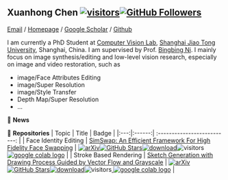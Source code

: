 ## Xuanhong Chen [![visitors](https://visitor-badge.glitch.me/badge?page_id=neuralchen)](https://github.com/neuralchen)[![GitHub Followers](https://img.shields.io/github/followers/neuralchen?style=social)](https://github.com/neuralchen)

[Email](mailto:chenxuanhongzju@gmail.com?subject=[GitHub]%20Source%20Han%20Sans) /
[Homepage](https://github.com/neuralchen) /
[Google Scholar](https://scholar.google.com/citations?user=UuCqlfEAAAAJ&hl=en) /
[Github](https://github.com/neuralchen)

I am currently a PhD Student at [Computer Vision Lab](https://vision.ee.ethz.ch/), [Shanghai Jiao Tong University](https://en.sjtu.edu.cn/), Shanghai, China. I am supervised by Prof. [Bingbing Ni](https://scholar.google.com.sg/citations?user=eUbmKwYAAAAJ&hl=en). I mainly focus on image synthesis/editing and low-level vision research, especially on image and video restoration, such as
- image/Face Attributes Editing
- image/Super Resolution
- image/Style Transfer
- Depth Map/Super Resolution
- ...

:rocket:  **News**
<!-- - 2022-01-28: Our new paper [VRT](https://github.com/JingyunLiang/VRT) outperforms previous Video SR/deblurring/denoising methods by up to :heart_eyes: **2.16dB**. :heart_eyes:
- 2021-10-20: [SwinIR](https://github.com/JingyunLiang/SwinIR) is awarded the best paper prize in ICCV-AIM2021.
- 2021-08-01: Three papers ([HCFlow](https://github.com/JingyunLiang/HCFlow), [MANet](https://github.com/JingyunLiang/MANet) and [BSRGAN](https://github.com/cszn/BSRGAN)) accepted by ICCV2021.
- 2021-03-29: One paper ([FKP](https://github.com/JingyunLiang/FKP)) accepted by CVPR2021. -->


🌱 **Repositories**
|   Topic   |     Title     |    Badge  |
|:---:|:------:|             :--------------------------:                     |
|  Face Identity Editing   |   [SimSwap: An Efficient Framework For High Fidelity Face Swapping](https://github.com/neuralchen/SimSwap)   |   [![arXiv](https://img.shields.io/badge/arXiv-Paper-<COLOR>.svg)](https://arxiv.org/pdf/2106.06340v1.pdf)[![GitHub Stars](https://img.shields.io/github/stars/neuralchen/SimSwap?style=social)](https://github.com/neuralchen/SimSwap)[![download](https://img.shields.io/github/downloads/neuralchen/SimSwap/total.svg)](https://github.com/neuralchen/SimSwap/releases)![visitors](https://visitor-badge.glitch.me/badge?page_id=neuralchen/SimSwap)[ <a href="https://colab.research.google.com/github/neuralchen/SimSwap/blob/main/SimSwap%20colab.ipynb"><img src="https://colab.research.google.com/assets/colab-badge.svg" alt="google colab logo"></a>](https://colab.research.google.com/github/neuralchen/SimSwap/blob/main/SimSwap%20colab.ipynb)   |
|  Stroke Based Rendering   |   [Sketch Generation with Drawing Process Guided by Vector Flow and Grayscale](https://github.com/TZYSJTU/Sketch-Generation-with-Drawing-Process-Guided-by-Vector-Flow-and-Grayscale)   |   [![arXiv](https://img.shields.io/badge/arXiv-Paper-<COLOR>.svg)](https://ojs.aaai.org/index.php/AAAI/article/view/16140)[![GitHub Stars](https://img.shields.io/github/stars/neuralchen/SimSwap?style=social)](https://github.com/neuralchen/SimSwap)[![download](https://img.shields.io/github/downloads/neuralchen/SimSwap/total.svg)](https://github.com/neuralchen/SimSwap/releases)![visitors](https://visitor-badge.glitch.me/badge?page_id=neuralchen/SimSwap)[ <a href="https://colab.research.google.com/github/neuralchen/SimSwap/blob/main/SimSwap%20colab.ipynb"><img src="https://colab.research.google.com/assets/colab-badge.svg" alt="google colab logo"></a>](https://colab.research.google.com/github/neuralchen/SimSwap/blob/main/SimSwap%20colab.ipynb)   |
<!-- |  transformer-based image restoration   |   [SwinIR: Image Restoration Using Swin Transformer](https://github.com/JingyunLiang/SwinIR)   |   [![arXiv](https://img.shields.io/badge/arXiv-Paper-<COLOR>.svg)](https://arxiv.org/abs/2108.10257)[![GitHub Stars](https://img.shields.io/github/stars/JingyunLiang/SwinIR?style=social)](https://github.com/JingyunLiang/SwinIR)[![download](https://img.shields.io/github/downloads/JingyunLiang/SwinIR/total.svg)](https://github.com/JingyunLiang/SwinIR/releases)![visitors](https://visitor-badge.glitch.me/badge?page_id=jingyunliang/SwinIR)[ <a href="https://colab.research.google.com/gist/JingyunLiang/a5e3e54bc9ef8d7bf594f6fee8208533/swinir-demo-on-real-world-image-sr.ipynb"><img src="https://colab.research.google.com/assets/colab-badge.svg" alt="google colab logo"></a>](https://colab.research.google.com/gist/JingyunLiang/a5e3e54bc9ef8d7bf594f6fee8208533/swinir-demo-on-real-world-image-sr.ipynb)   |
|   real-world image SR  |   [Designing a Practical Degradation Model for Deep Blind Image Super-Resolution, ICCV2021](https://github.com/cszn/bsrgan) |   [![arXiv](https://img.shields.io/badge/arXiv-Paper-<COLOR>.svg)](https://arxiv.org/abs/2103.14006)[![GitHub Stars](https://img.shields.io/github/stars/cszn/BSRGAN?style=social)](https://github.com/cszn/BSRGAN)![visitors](https://visitor-badge.glitch.me/badge?page_id=cszn/BSRGAN)   |
|  normalizing flow-based image SR and image rescaling   |   [Hierarchical Conditional Flow: A Unified Framework for Image Super-Resolution and Image Rescaling, ICCV2021](https://github.com/JingyunLiang/HCFlow)   |  [![arXiv](https://img.shields.io/badge/arXiv-Paper-<COLOR>.svg)](https://arxiv.org/abs/2108.05301)[![GitHub Stars](https://img.shields.io/github/stars/JingyunLiang/HCFlow?style=social)](https://github.com/JingyunLiang/HCFlow)[![download](https://img.shields.io/github/downloads/JingyunLiang/HCFlow/total.svg)](https://github.com/JingyunLiang/HCFlow/releases)[ <a href="https://colab.research.google.com/gist/JingyunLiang/cdb3fef89ebd174eaa43794accb6f59d/hcflow-demo-on-x8-face-image-sr.ipynb"><img src="https://colab.research.google.com/assets/colab-badge.svg" alt="google colab logo"></a>](https://colab.research.google.com/gist/JingyunLiang/cdb3fef89ebd174eaa43794accb6f59d/hcflow-demo-on-x8-face-image-sr.ipynb)   |
|  blind image SR   |   [Mutual Affine Network for Spatially Variant Kernel Estimation in Blind Image Super-Resolution, ICCV2021](https://github.com/JingyunLiang/MANet)  |  [![arXiv](https://img.shields.io/badge/arXiv-Paper-<COLOR>.svg)](https://arxiv.org/abs/2108.05302)[![GitHub Stars](https://img.shields.io/github/stars/JingyunLiang/MANet?style=social)](https://github.com/JingyunLiang/MANet)[![download](https://img.shields.io/github/downloads/JingyunLiang/MANet/total.svg)](https://github.com/JingyunLiang/MANet/releases)[ <a href="https://colab.research.google.com/gist/JingyunLiang/4ed2524d6e08343710ee408a4d997e1c/manet-demo-on-spatially-variant-kernel-estimation.ipynb"><img src="https://colab.research.google.com/assets/colab-badge.svg" alt="google colab logo"></a>](https://colab.research.google.com/gist/JingyunLiang/4ed2524d6e08343710ee408a4d997e1c/manet-demo-on-spatially-variant-kernel-estimation.ipynb)   |
|  blind image SR  |  [Flow-based Kernel Prior with Application to Blind Super-Resolution, CVPR2021](https://github.com/JingyunLiang/FKP)   |  [![arXiv](https://img.shields.io/badge/arXiv-Paper-<COLOR>.svg)](https://arxiv.org/abs/2103.15977)[![GitHub Stars](https://img.shields.io/github/stars/JingyunLiang/FKP?style=social)](https://github.com/JingyunLiang/FKP)   |
|  image/ video restoration  |  [Image/ Video Restoration Toolbox](https://github.com/cszn/KAIR)   |  [![GitHub Stars](https://img.shields.io/github/stars/cszn/KAIR?style=social)](https://github.com/cszn/KAIR)[![download](https://img.shields.io/github/downloads/cszn/KAIR/total.svg)](https://github.com/JingyunLiang/VRT/releases)[![GitHub Forks](https://img.shields.io/github/forks/cszn/KAIR?style=social)](https://github.com/cszn/KAIR)![visitors](https://visitor-badge.glitch.me/badge?page_id=cszn/KAIR)   | -->
